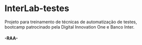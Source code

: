 # InterLab-testes
Projeto para treinamento de técnicas de automatização de testes, bootcamp patrocinado pela Digital Innovation One e Banco Inter.

#### -RAA-
